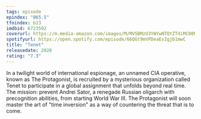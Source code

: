 ```yaml
---
tags: episode
epindex: "065.5"
tfoindex: b13
imdbid: 6723592
coverurl: https://m.media-amazon.com/images/M/MV5BMzU3YWYwNTQtZTdiMC00NjY5LTlmMTMtZDFlYTEyODBjMTk5XkEyXkFqcGdeQXVyMTkxNjUyNQ@@._V1_SY300_CR0,0,202,300_.jpg
spotifyurl: https://open.spotify.com/episode/66QGt9mVPDeaEsIgjb1mwC
title: "Tenet"
releasedate: 2020
rating: "7.3"
---
```


In a twilight world of international espionage, an unnamed CIA operative, known as The Protagonist, is recruited by a mysterious organization called Tenet to participate in a global assignment that unfolds beyond real time. The mission: prevent Andrei Sator, a renegade Russian oligarch with precognition abilities, from starting World War III. The Protagonist will soon master the art of "time inversion" as a way of countering the threat that is to come.